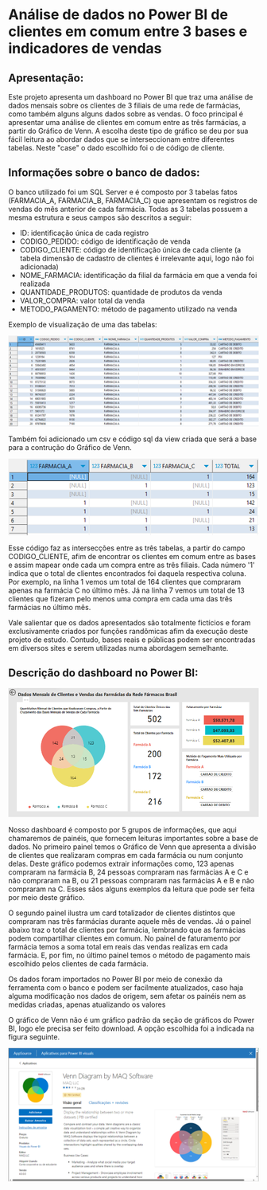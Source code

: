 # Análise de dados no Power BI de clientes em comum entre 3 bases e indicadores de vendas

## Apresentação:
Este projeto apresenta um dashboard no Power BI que traz uma análise de dados mensais sobre os clientes de 3 filiais de uma rede de farmácias, como também alguns alguns dados sobre as vendas. O foco principal é apresentar uma análise de clientes em comum entre as três farmácias, a partir do Gráfico de Venn. A escolha deste tipo de gráfico se deu por sua fácil leitura ao abordar dados que se interseccionam entre diferentes tabelas. Neste "case" o dado escolhido foi o de código de cliente.

## Informações sobre o banco de dados:
O banco utilizado foi um SQL Server e é composto por 3 tabelas fatos (FARMACIA_A, FARMACIA_B, FARMACIA_C) que apresentam os registros de vendas do mês anterior de cada farmácia. Todas as 3 tabelas possuem a mesma estrutura e seus campos são descritos a seguir: 
* ID: identificação única de cada registro
* CODIGO_PEDIDO: código de identificação de venda
* CODIGO_CLIENTE: código de identificação única de cada cliente (a tabela dimensão de cadastro de clientes é irrelevante aqui, logo não foi adicionada)
* NOME_FARMACIA: identificação da filial da farmácia em que a venda foi realizada
* QUANTIDADE_PRODUTOS: quantidade de produtos da venda
* VALOR_COMPRA: valor total da venda
* METODO_PAGAMENTO: método de pagamento utilizado na venda

Exemplo de visualização de uma das tabelas:

![Tabela FARMACIA_A](imagens/farmacia_a.png)

Também foi adicionado um csv e código sql da view criada que será a base para a contrução do Gráfico de Venn.

![Tabela base para construção do Gráfico de Venn](imagens/tabela_venn.png)


Esse código faz as intersecções entre as três tabelas, a partir do campo CODIGO_CLIENTE, afim de encontrar os clientes em comum entre as bases e assim mapear onde cada um compra entre as três filiais. Cada número '1' indica que o total de clientes encontrados foi daquela respectiva coluna. Por exemplo, na linha 1 vemos um total de 164 clientes que compraram apenas na farmácia C no último mês. Já na linha 7 vemos um total de 13 clientes que fizeram pelo menos uma compra em cada uma das três farmácias no último mês.

Vale salientar que os dados apresentados são totalmente fictícios e foram exclusivamente criados por funções randômicas afim da execução deste projeto de estudo. Contudo, bases reais e públicas podem ser encontradas em diversos sites e serem utilizadas numa abordagem semelhante.

## Descrição do dashboard no Power BI:

![Dashboard no Power BI](imagens/grafico_pbi.png)

Nosso dashboard é composto por 5 grupos de informações, que aqui chamaremos de painéis, que fornecem leituras importantes sobre a base de dados. No primeiro painel temos o Gráfico de Venn que apresenta a divisão de clientes que realizaram compras em cada farmácia ou num conjunto delas. Deste gráfico podemos extrair informações como, 123 apenas compraram na farmácia B, 24 pessoas compraram nas farmácias A e C e não compraram na B, ou 21 pessoas compraram nas farmácias A e B e não compraram na C. Esses sãos alguns exemplos da leitura que pode ser feita por meio deste gráfico.

O segundo painel ilustra um card totalizador de clientes distintos que compraram nas três farmácias durante aquele mês de vendas. Já o painel abaixo traz o total de clientes por farmácia, lembrando que as farmácias podem compartilhar clientes em comum. No painel de faturamento por farmácia temos a soma total em reais das vendas realizas em cada farmácia. E, por fim, no último painel temos o método de pagamento mais escolhido pelos clientes de cada farmácia.

Os dados foram importados no Power BI por meio de conexão da ferramenta com o banco e podem ser facilmente atualizados, caso haja alguma modificação nos dados de origem, sem afetar os painéis nem as medidas criadas, apenas atualizando os valores

O gráfico de Venn não é um gráfico padrão da seção de gráficos do Power BI, logo ele precisa ser feito download. A opção escolhida foi a indicada na figura seguinte.

![Gráfico de Venn adicionado a seção de gráficos do PBI](imagens/grafico_adicionado.png)
